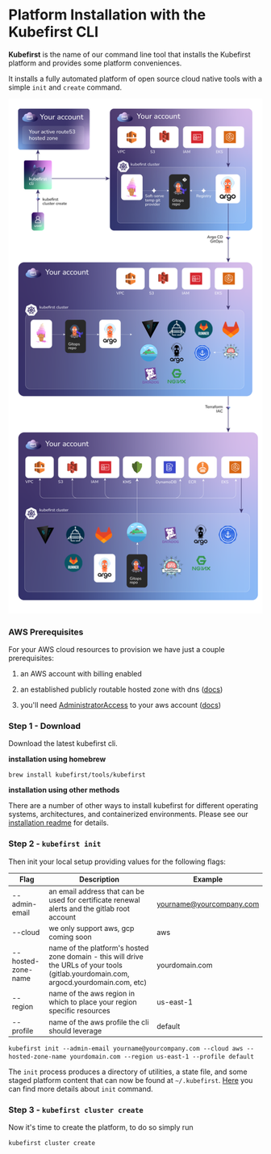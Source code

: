 # Platform Installation with the Kubefirst CLI

**Kubefirst** is the name of our command line tool that installs the Kubefirst platform and provides some platform 
conveniences.

It installs a fully automated platform of open source cloud native tools with a simple `init` and `create` command.

![](../../img/kubefirst/kubefirst-cluster-create.png)

### AWS Prerequisites

For your AWS cloud resources to provision we have just a couple prerequisites:    

1. an AWS account with billing enabled

2. an established publicly routable hosted zone with dns ([docs](https://docs.aws.amazon.com/Route53/latest/DeveloperGuide/hosted-zones-working-with.html))

3. you'll need [AdministratorAccess](https://console.aws.amazon.com/iam/home?#/policies/arn:aws:iam::aws:policy/AdministratorAccessserviceLevelSummary) to your aws account ([docs](https://docs.aws.amazon.com/general/latest/gr/aws-sec-cred-types.html#access-keys-and-secret-access-keys))

### Step 1 - Download

Download the latest kubefirst cli.

**installation using homebrew**

```
brew install kubefirst/tools/kubefirst
```

**installation using other methods**

There are a number of other ways to install kubefirst for different operating systems, architectures, and containerized environments. Please see our [installation readme](https://github.com/kubefirst/kubefirst/blob/main/build/README.md) for details.

### Step 2 - `kubefirst init`

Then init your local setup providing values for the following flags:

| Flag | Description | Example |
| ---- | ----------- | ------- |
| --admin-email | an email address that can be used for certificate renewal alerts and the gitlab root account | yourname@yourcompany.com |
| --cloud | we only support aws, gcp coming soon | aws |
| --hosted-zone-name | name of the platform's hosted zone domain - this will drive the URLs of your tools (gitlab.yourdomain.com, argocd.yourdomain.com, etc) | yourdomain.com |
| --region | name of the aws region in which to place your region specific resources | us-east-1 |
| --profile | name of the aws profile the cli should leverage | default |

```
kubefirst init --admin-email yourname@yourcompany.com --cloud aws --hosted-zone-name yourdomain.com --region us-east-1 --profile default
```

The `init` process produces a directory of utilities, a state file, and some staged platform content that can now be 
found at `~/.kubefirst`. [Here](../../tooling/kubefirst-cli.md) you can find more details about `init` command.
<!-- TODO: check final state file name above - state file collides with directory -->

### Step 3 - `kubefirst cluster create`

Now it's time to create the platform, to do so simply run

```
kubefirst cluster create
```
<!-- TODO: check final state command above - talk through stack vs cluster with team -->
